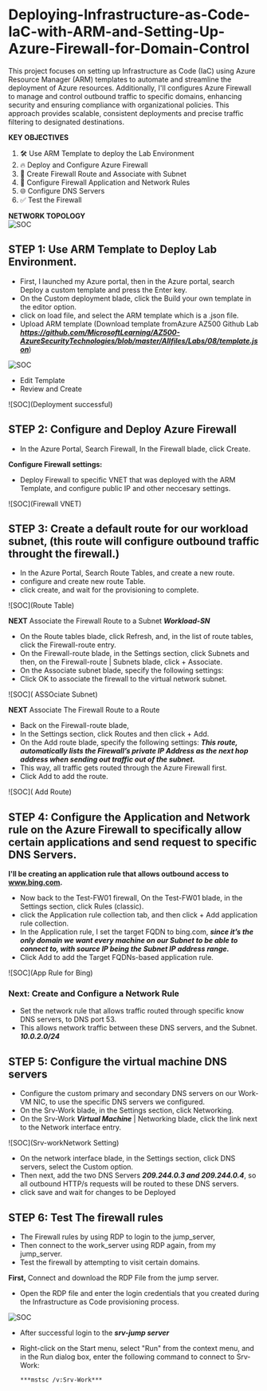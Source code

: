 # Deploying-Infrastructure-as-Code-IaC-with-ARM-and-Setting-Up-Azure-Firewall-for-Domain-Control
This project focuses on setting up Infrastructure as Code (IaC) using Azure Resource Manager (ARM) templates to automate and streamline the deployment of Azure resources. Additionally, I'll configures Azure Firewall to manage and control outbound traffic to specific domains, enhancing security and ensuring compliance with organizational policies. This approach provides scalable, consistent deployments and precise traffic filtering to designated destinations.

**KEY OBJECTIVES**  

1. 🛠️ Use ARM Template to deploy the Lab Environment  
2. 🔥 Deploy and Configure Azure Firewall  
3. 🚦 Create Firewall Route and Associate with Subnet  
4. 📜 Configure Firewall Application and Network Rules  
5. 🌐 Configure DNS Servers  
6. ✅ Test the Firewall  

**NETWORK TOPOLOGY**  
![SOC]()

## STEP 1:  Use ARM Template to Deploy Lab Environment.
- First, I launched my Azure portal, then in the Azure portal, search Deploy a custom template and press the Enter key.
- On the Custom deployment blade, click the Build your own template in the editor option.
- click on load file, and select the ARM template which is a .json file.
- Upload ARM template (Download template fromAzure AZ500 Github Lab ***https://github.com/MicrosoftLearning/AZ500-AzureSecurityTechnologies/blob/master/Allfiles/Labs/08/template.json***)

![SOC]()

- Edit Template
- Review and Create

![SOC](Deployment successful)


## STEP 2: Configure and Deploy Azure Firewall
- In the Azure Portal, Search Firewall, In the Firewall blade, click Create.

**Configure Firewall settings:**
- Deploy Firewall to specific VNET that was deployed with the ARM Template, and configure public IP and other neccesary settings.

![SOC](Firewall VNET)

## STEP 3: Create a default route for our workload subnet, (this route will configure outbound traffic throught the firewall.)
- In the Azure Portal, Search Route Tables, and create a new route.
- configure and create new route Table.
- click create, and wait for the provisioning to complete.

![SOC](Route Table)


**NEXT** Associate the Firewall Route to a Subnet ***Workload-SN***  
- On the Route tables blade, click Refresh, and, in the list of route tables, click the Firewall-route entry.
- On the Firewall-route blade, in the Settings section, click Subnets and then, on the Firewall-route | Subnets blade, click + Associate.
- On the Associate subnet blade, specify the following settings:
- Click OK to associate the firewall to the virtual network subnet.

![SOC]( ASSOciate Subnet)

**NEXT** Associate The Firewall Route to a Route
- Back on the Firewall-route blade,
- In the Settings section, click Routes and then click + Add.
- On the Add route blade, specify the following settings: ***This route, automatically lists the Firewall’s private IP Address as the next hop address when sending out traffic out of the subnet.***
- This way, all traffic gets routed through the Azure Firewall first.
-  Click Add to add the route.

![SOC]( Add Route)

## STEP 4: Configure the Application and Network rule on the Azure Firewall to specifically allow certain applications and send request to specific DNS Servers.

**I'll be creating an application rule that allows outbound access to www.bing.com.**
- Now back to the Test-FW01 firewall, On the Test-FW01 blade, in the Settings section, click Rules (classic).
- click the Application rule collection tab, and then click + Add application rule collection.
- In the Application rule, I set the target FQDN to bing.com, ***since it’s the only domain we want every machine on our Subnet to be able to connect to, with source IP being the Subnet IP address range.***
- Click Add to add the Target FQDNs-based application rule.

![SOC](App Rule for Bing)

### Next: Create and Configure a Network Rule
- Set the network rule that allows traffic routed through specific know DNS servers, to DNS port 53.
- This allows network traffic between these DNS servers, and the Subnet. ***10.0.2.0/24***

## STEP 5: Configure the virtual machine DNS servers
- Configure the custom primary and secondary DNS servers on our Work-VM NIC, to use the specific DNS servers we configured.
- On the Srv-Work blade, in the Settings section, click Networking.
- On the Srv-Work ***Virtual Machine*** | Networking blade, click the link next to the Network interface entry.

![SOC](Srv-workNetwork Setting)
- On the network interface blade, in the Settings section, click DNS servers, select the Custom option.
- Then next, add the two DNS Servers ***209.244.0.3 and 209.244.0.4***, so all outbound HTTP/s requests will be routed to these DNS servers.
- click save and wait for changes to be Deployed

## STEP 6: Test The firewall rules
- The Firewall rules by using RDP to login to the jump_server,
- Then connect to the work_server using RDP again, from my jump_server.
- Test the firewall by attempting to visit certain domains.

**First,** Connect and download the RDP File from the jump server.
- Open the RDP file and enter the login credentials that you created during the Infrastructure as Code provisioning process.

![SOC]()
 
- After successful login to the ***srv-jump server***
- Right-click on the Start menu, select "Run" from the context menu, and in the Run dialog box, enter the following command to connect to Srv-Work:

      ***mstsc /v:Srv-Work***



  

